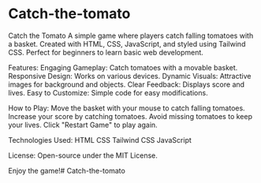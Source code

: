 ﻿# Catch-the-tomato
Catch the Tomato
A simple game where players catch falling tomatoes with a basket. Created with HTML, CSS, JavaScript, and styled using Tailwind CSS. Perfect for beginners to learn basic web development.

Features:
Engaging Gameplay: Catch tomatoes with a movable basket.
Responsive Design: Works on various devices.
Dynamic Visuals: Attractive images for background and objects.
Clear Feedback: Displays score and lives.
Easy to Customize: Simple code for easy modifications.

How to Play:
Move the basket with your mouse to catch falling tomatoes.
Increase your score by catching tomatoes.
Avoid missing tomatoes to keep your lives.
Click "Restart Game" to play again.

Technologies Used:
HTML
CSS
Tailwind CSS
JavaScript

License:
Open-source under the MIT License.

Enjoy the game!# Catch-the-tomato

